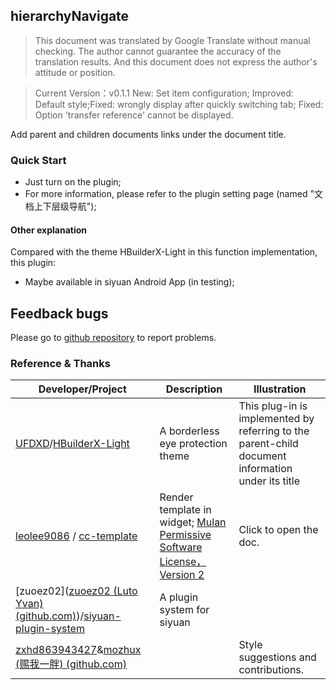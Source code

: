 ## hierarchyNavigate

> This document was translated by Google Translate without manual checking. The author cannot guarantee the accuracy of the translation results. And this document does not express the author's attitude or position.

> Current Version：v0.1.1 New: Set item configuration; Improved: Default style;Fixed: wrongly display after quickly switching tab; Fixed: Option 'transfer reference' cannot be displayed.

Add parent and children documents links under the document title.

### Quick Start

- Just turn on the plugin;
- For more information, please refer to the plugin setting page (named "文档上下层级导航");

#### Other explanation

Compared with the theme HBuilderX-Light in this function implementation, this plugin:

- Maybe available in siyuan Android App (in testing);

## Feedback bugs

Please go to [github repository](https://github.com/OpaqueGlass/syplugin-my-plugin-collection) to report problems.

### Reference & Thanks

| Developer/Project                                            | Description                                                  | Illustration                                                 |
| ------------------------------------------------------------ | ------------------------------------------------------------ | ------------------------------------------------------------ |
| [UFDXD](https://github.com/UFDXD)/[HBuilderX-Light](https://github.com/UFDXD/HBuilderX-Light) | A borderless eye protection theme                            | This plug-in is implemented by referring to the parent-child document information under its title |
| [leolee9086](https://github.com/leolee9086) / [cc-template](https://github.com/leolee9086/cc-template) | Render template in widget; [Mulan Permissive Software License，Version 2](https://github.com/leolee9086/cc-template/blob/main/LICENSE) | Click to open the doc.                                       |
| [zuoez02]([zuoez02 (Luto Yvan) (github.com)](https://github.com/zuoez02))/[siyuan-plugin-system](https://github.com/zuoez02/siyuan-plugin-system) | A plugin system for siyuan                                   |                                                              |
| [zxhd863943427](https://github.com/zxhd863943427)&[mozhux (赐我一胖) (github.com)](https://github.com/mozhux) |                                                              | Style suggestions and contributions.                         |


